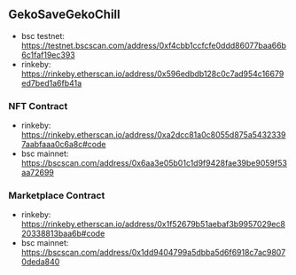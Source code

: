
## GekoSaveGekoChill
- bsc testnet: https://testnet.bscscan.com/address/0xf4cbb1ccfcfe0ddd86077baa66b6c1faf19ec393
- rinkeby: https://rinkeby.etherscan.io/address/0x596edbdb128c0c7ad954c16679ed7bed1a6fb41a

### NFT Contract
- rinkeby: https://rinkeby.etherscan.io/address/0xa2dcc81a0c8055d875a54323397aabfaaa0c6a8c#code
- bsc mainnet: https://bscscan.com/address/0x6aa3e05b01c1d9f9428fae39be9059f53aa72699

### Marketplace Contract
- rinkeby: https://rinkeby.etherscan.io/address/0x1f52679b51aebaf3b9957029ec820338813baa6b#code
- bsc mainnet: https://bscscan.com/address/0x1dd9404799a5dbba5d6f6918c7ac98070deda840

